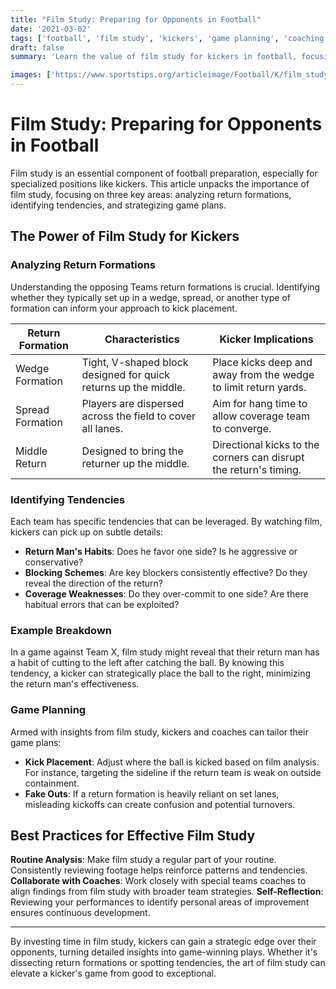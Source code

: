 ```yaml
--- 
title: "Film Study: Preparing for Opponents in Football"
date: '2021-03-02'
tags: ['football', 'film study', 'kickers', 'game planning', 'coaching', 'player development', 'strategy', 'breakdown', 'analysis']
draft: false 
summary: 'Learn the value of film study for kickers in football, focusing on return formations, identifying tendencies, and effective game planning.'

images: ['https://www.sportstips.org/articleimage/Football/K/film_study_preparing_for_opponents_in_football.webp']
---
```


# Film Study: Preparing for Opponents in Football

Film study is an essential component of football preparation, especially for specialized positions like kickers. This article unpacks the importance of film study, focusing on three key areas: analyzing return formations, identifying tendencies, and strategizing game plans.

## The Power of Film Study for Kickers

### Analyzing Return Formations

Understanding the opposing Teams return formations is crucial. Identifying whether they typically set up in a wedge, spread, or another type of formation can inform your approach to kick placement.

| **Return Formation** | **Characteristics** | **Kicker Implications** |
|----------------------|---------------------|-------------------------|
| Wedge Formation      | Tight, V-shaped block designed for quick returns up the middle. | Place kicks deep and away from the wedge to limit return yards. |
| Spread Formation     | Players are dispersed across the field to cover all lanes. | Aim for hang time to allow coverage team to converge. |
| Middle Return        | Designed to bring the returner up the middle. | Directional kicks to the corners can disrupt the return's timing. |

### Identifying Tendencies

Each team has specific tendencies that can be leveraged. By watching film, kickers can pick up on subtle details:
- **Return Man's Habits**: Does he favor one side? Is he aggressive or conservative?
- **Blocking Schemes**: Are key blockers consistently effective? Do they reveal the direction of the return?
- **Coverage Weaknesses**: Do they over-commit to one side? Are there habitual errors that can be exploited?

### Example Breakdown

In a game against Team X, film study might reveal that their return man has a habit of cutting to the left after catching the ball. By knowing this tendency, a kicker can strategically place the ball to the right, minimizing the return man's effectiveness.

### Game Planning

Armed with insights from film study, kickers and coaches can tailor their game plans:
- **Kick Placement**: Adjust where the ball is kicked based on film analysis. For instance, targeting the sideline if the return team is weak on outside containment.
- **Fake Outs**: If a return formation is heavily reliant on set lanes, misleading kickoffs can create confusion and potential turnovers.

## Best Practices for Effective Film Study

**Routine Analysis**: Make film study a regular part of your routine. Consistently reviewing footage helps reinforce patterns and tendencies.
**Collaborate with Coaches**: Work closely with special teams coaches to align findings from film study with broader team strategies.
**Self-Reflection**: Reviewing your performances to identify personal areas of improvement ensures continuous development.

---

By investing time in film study, kickers can gain a strategic edge over their opponents, turning detailed insights into game-winning plays. Whether it's dissecting return formations or spotting tendencies, the art of film study can elevate a kicker's game from good to exceptional.